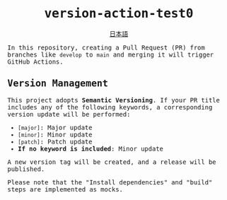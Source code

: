 <samp>
<div align="center">

# version-action-test0

[日本語](./README.md)

</div>

In this repository, creating a Pull Request (PR) from branches like `develop` to `main` and merging it will trigger GitHub Actions.

## Version Management

This project adopts **Semantic Versioning**.
If your PR title includes any of the following keywords, a corresponding version update will be performed:

* `[major]`: Major update
* `[minor]`: Minor update
* `[patch]`: Patch update
* **If no keyword is included**: Minor update

A new version tag will be created, and a release will be published.

Please note that the "Install dependencies" and "build" steps are implemented as mocks.

</samp>
